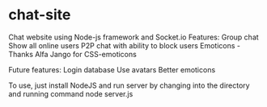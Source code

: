 chat-site
=========
Chat website using Node-js framework and Socket.io
Features: 
	Group chat
	Show all online users
	P2P chat with ability to block users
	Emoticons - Thanks Alfa Jango for CSS-emoticons

Future features:
	Login database
	Use avatars
	Better emoticons
	
To use, just install NodeJS and run server by changing into the directory and running command
	node server.js
